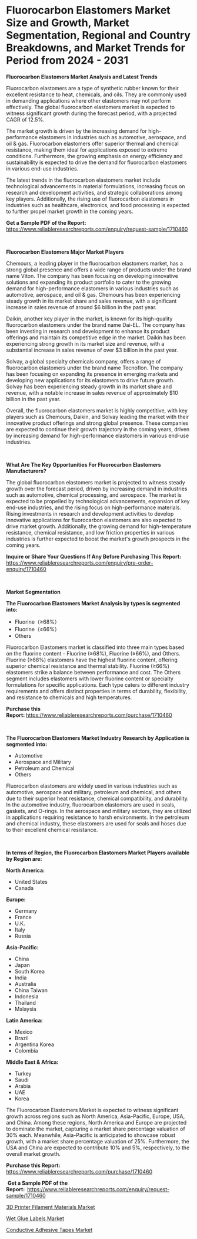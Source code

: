 <p><h1>Fluorocarbon Elastomers Market Size and Growth, Market Segmentation, Regional and Country Breakdowns, and Market Trends for Period from 2024 -  2031</h1></p><p><strong>Fluorocarbon Elastomers Market Analysis and Latest Trends</strong></p>
<p><p>Fluorocarbon elastomers are a type of synthetic rubber known for their excellent resistance to heat, chemicals, and oils. They are commonly used in demanding applications where other elastomers may not perform effectively. The global fluorocarbon elastomers market is expected to witness significant growth during the forecast period, with a projected CAGR of 12.5%.</p><p>The market growth is driven by the increasing demand for high-performance elastomers in industries such as automotive, aerospace, and oil & gas. Fluorocarbon elastomers offer superior thermal and chemical resistance, making them ideal for applications exposed to extreme conditions. Furthermore, the growing emphasis on energy efficiency and sustainability is expected to drive the demand for fluorocarbon elastomers in various end-use industries.</p><p>The latest trends in the fluorocarbon elastomers market include technological advancements in material formulations, increasing focus on research and development activities, and strategic collaborations among key players. Additionally, the rising use of fluorocarbon elastomers in industries such as healthcare, electronics, and food processing is expected to further propel market growth in the coming years.</p></p>
<p><strong>Get a Sample PDF of the Report:&nbsp;</strong> <a href="https://www.reliableresearchreports.com/enquiry/request-sample/1710460">https://www.reliableresearchreports.com/enquiry/request-sample/1710460</a></p>
<p>&nbsp;</p>
<p><strong>Fluorocarbon Elastomers Major Market Players</strong></p>
<p><p>Chemours, a leading player in the fluorocarbon elastomers market, has a strong global presence and offers a wide range of products under the brand name Viton. The company has been focusing on developing innovative solutions and expanding its product portfolio to cater to the growing demand for high-performance elastomers in various industries such as automotive, aerospace, and oil & gas. Chemours has been experiencing steady growth in its market share and sales revenue, with a significant increase in sales revenue of around $6 billion in the past year.</p><p>Daikin, another key player in the market, is known for its high-quality fluorocarbon elastomers under the brand name Dai-EL. The company has been investing in research and development to enhance its product offerings and maintain its competitive edge in the market. Daikin has been experiencing strong growth in its market size and revenue, with a substantial increase in sales revenue of over $3 billion in the past year.</p><p>Solvay, a global specialty chemicals company, offers a range of fluorocarbon elastomers under the brand name Tecnoflon. The company has been focusing on expanding its presence in emerging markets and developing new applications for its elastomers to drive future growth. Solvay has been experiencing steady growth in its market share and revenue, with a notable increase in sales revenue of approximately $10 billion in the past year.</p><p>Overall, the fluorocarbon elastomers market is highly competitive, with key players such as Chemours, Daikin, and Solvay leading the market with their innovative product offerings and strong global presence. These companies are expected to continue their growth trajectory in the coming years, driven by increasing demand for high-performance elastomers in various end-use industries.</p></p>
<p>&nbsp;</p>
<p><strong>What Are The Key Opportunities For Fluorocarbon Elastomers Manufacturers?</strong></p>
<p><p>The global fluorocarbon elastomers market is projected to witness steady growth over the forecast period, driven by increasing demand in industries such as automotive, chemical processing, and aerospace. The market is expected to be propelled by technological advancements, expansion of key end-use industries, and the rising focus on high-performance materials. Rising investments in research and development activities to develop innovative applications for fluorocarbon elastomers are also expected to drive market growth. Additionally, the growing demand for high-temperature resistance, chemical resistance, and low friction properties in various industries is further expected to boost the market's growth prospects in the coming years.</p></p>
<p><strong>Inquire or Share Your Questions If Any Before Purchasing This Report:</strong> <a href="https://www.reliableresearchreports.com/enquiry/pre-order-enquiry/1710460">https://www.reliableresearchreports.com/enquiry/pre-order-enquiry/1710460</a></p>
<p>&nbsp;</p>
<p><strong>Market Segmentation</strong></p>
<p><strong>The Fluorocarbon Elastomers Market Analysis by types is segmented into:</strong></p>
<p><ul><li>Fluorine（≥68%）</li><li>Fluorine（≥66%）</li><li>Others</li></ul></p>
<p><p>Fluorocarbon Elastomers market is classified into three main types based on the fluorine content - Fluorine (≥68%), Fluorine (≥66%), and Others. Fluorine (≥68%) elastomers have the highest fluorine content, offering superior chemical resistance and thermal stability. Fluorine (≥66%) elastomers strike a balance between performance and cost. The Others segment includes elastomers with lower fluorine content or specialty formulations for specific applications. Each type caters to different industry requirements and offers distinct properties in terms of durability, flexibility, and resistance to chemicals and high temperatures.</p></p>
<p><strong>Purchase this Report:&nbsp;</strong><a href="https://www.reliableresearchreports.com/purchase/1710460">https://www.reliableresearchreports.com/purchase/1710460</a></p>
<p>&nbsp;</p>
<p><strong>The Fluorocarbon Elastomers Market Industry Research by Application is segmented into:</strong></p>
<p><ul><li>Automotive</li><li>Aerospace and Military</li><li>Petroleum and Chemical</li><li>Others</li></ul></p>
<p><p>Fluorocarbon elastomers are widely used in various industries such as automotive, aerospace and military, petroleum and chemical, and others due to their superior heat resistance, chemical compatibility, and durability. In the automotive industry, fluorocarbon elastomers are used in seals, gaskets, and O-rings. In the aerospace and military sectors, they are utilized in applications requiring resistance to harsh environments. In the petroleum and chemical industry, these elastomers are used for seals and hoses due to their excellent chemical resistance.</p></p>
<p>&nbsp;</p>
<p><strong>In terms of Region, the Fluorocarbon Elastomers Market Players available by Region are:</strong></p>
<p>
    <p> <strong> North America: </strong>
        <ul>
            <li>United States</li>
            <li>Canada</li>
        </ul>
        </p> 
    <p> <strong> Europe: </strong>
        <ul>
            <li>Germany</li>
            <li>France</li>
            <li>U.K.</li>
            <li>Italy</li>
            <li>Russia</li>
        </ul>
        </p> 
    <p> <strong> Asia-Pacific: </strong>
        <ul>
            <li>China</li>
            <li>Japan</li>
            <li>South Korea</li>
            <li>India</li>
            <li>Australia</li>
            <li>China Taiwan</li>
            <li>Indonesia</li>
            <li>Thailand</li>
            <li>Malaysia</li>
        </ul>
        </p> 
    <p> <strong> Latin America: </strong>
        <ul>
            <li>Mexico</li>
            <li>Brazil</li>
            <li>Argentina Korea</li>
            <li>Colombia</li>
        </ul>
        </p> 
    <p> <strong> Middle East & Africa: </strong>
        <ul>
            <li>Turkey</li>
            <li>Saudi</li>
            <li>Arabia</li>
            <li>UAE</li>
            <li>Korea</li>
        </ul>
    </p>
    </p>
<p><p>The Fluorocarbon Elastomers Market is expected to witness significant growth across regions such as North America, Asia-Pacific, Europe, USA, and China. Among these regions, North America and Europe are projected to dominate the market, capturing a market share percentage valuation of 30% each. Meanwhile, Asia-Pacific is anticipated to showcase robust growth, with a market share percentage valuation of 25%. Furthermore, the USA and China are expected to contribute 10% and 5%, respectively, to the overall market growth.</p></p>
<p><strong>Purchase this Report: </strong><a href="https://www.reliableresearchreports.com/purchase/1710460">https://www.reliableresearchreports.com/purchase/1710460</a></p>
<p>&nbsp;<strong>Get a Sample PDF of the Report:&nbsp;&nbsp;</strong><a href="https://www.reliableresearchreports.com/enquiry/request-sample/1710460">https://www.reliableresearchreports.com/enquiry/request-sample/1710460</a></p>
<p><strong></strong></p>
<p><p><a href="https://github.com/pjcfca/Market-Research-Report-List-1/blob/main/3d-printer-filament-materials-market.md">3D Printer Filament Materials Market</a></p><p><a href="https://github.com/wusalecollins540tpqoz/Market-Research-Report-List-1/blob/main/wet-glue-labels-market.md">Wet Glue Labels Market</a></p><p><a href="https://github.com/johnbach50/Market-Research-Report-List-2/blob/main/conductive-adhesive-tapes-market.md">Conductive Adhesive Tapes Market</a></p></p>